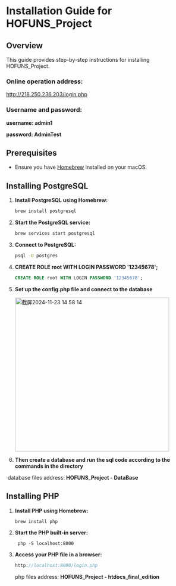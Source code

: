 # Installation Guide for HOFUNS_Project

## Overview

This guide provides step-by-step instructions for installing HOFUNS_Project.



### Online operation address: 

http://218.250.236.203/login.php



### Username and password:

**username:  admin1**

**password:  AdminTest**



## Prerequisites

- Ensure you have [Homebrew](https://brew.sh/) installed on your macOS.

## Installing PostgreSQL

1. **Install PostgreSQL using Homebrew:**

   ```bash
   brew install postgresql
   ```

2. **Start the PostgreSQL service:**

   ```bash
   brew services start postgresql
   ```

3. **Connect to PostgreSQL:**

   ```bash
   psql -U postgres
   ```

4. **CREATE ROLE root WITH LOGIN PASSWORD '12345678';**

   ```sql
   CREATE ROLE root WITH LOGIN PASSWORD '12345678';
   ```
5. **Set up the config.php file and connect to the database**
   
   <img width="414" alt="截屏2024-11-23 14 58 14" src="https://github.com/user-attachments/assets/7712375f-a2c2-47aa-aaa6-7b4be8dfb573">

7. **Then create a database and run the sql code according to the commands in the directory**

​		database files address:    **HOFUNS_Project - DataBase**

## Installing PHP

1. **Install PHP using Homebrew:**

   ```bash
   brew install php
   ```

2. **Start the PHP built-in server:**

   ```
    php -S localhost:8000
   ```

3. **Access your PHP file in a browser:**

   ```php
   http://localhost:8000/login.php
   ```

   php files address:  **HOFUNS_Project - htdocs_final_edition**

